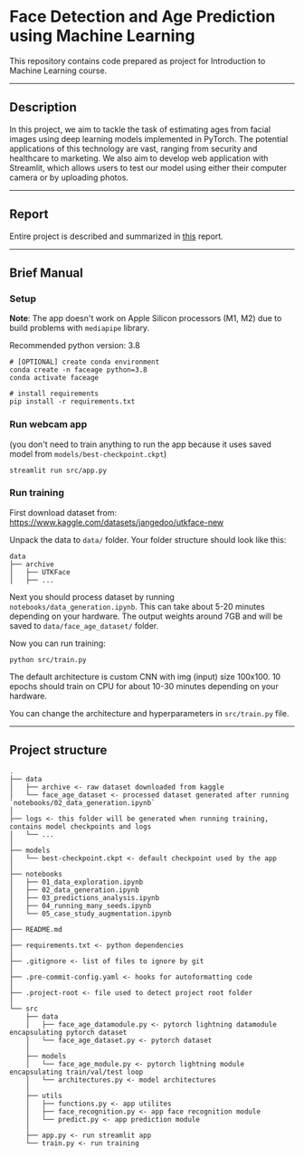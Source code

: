 # Face Detection and Age Prediction using Machine Learning

This repository contains code prepared as project for Introduction to Machine Learning course.

---
## Description
In this project, we aim to tackle the task of estimating ages from facial images using deep
learning models implemented in PyTorch. The potential applications of this technology are vast,
ranging from security and healthcare to marketing. We also aim to develop web application with
Streamlit, which allows users to test our model using either their computer camera or by uploading
photos.

---
## Report
Entire project is described and summarized in [this](https://github.com/Wladeko/intro-to-ml/blob/main/report.pdf) report.

---
## Brief Manual

### Setup

**Note**: The app doesn't work on Apple Silicon processors (M1, M2) due to build problems with `mediapipe` library.

Recommended python version: 3.8

```
# [OPTIONAL] create conda environment
conda create -n faceage python=3.8
conda activate faceage

# install requirements
pip install -r requirements.txt
```

### Run webcam app

(you don't need to train anything to run the app because it uses saved model from `models/best-checkpoint.ckpt`)

```
streamlit run src/app.py
```

### Run training

First download dataset from: <br>
https://www.kaggle.com/datasets/jangedoo/utkface-new

Unpack the data to `data/` folder. Your folder structure should look like this:

```
data
├── archive
│   ├── UTKFace
│   ├── ...
```

Next you should process dataset by running `notebooks/data_generation.ipynb`. This can take about 5-20 minutes depending on your hardware. The output weights around 7GB and will be saved to `data/face_age_dataset/` folder.

Now you can run training:

```
python src/train.py
```

The default architecture is custom CNN with img (input) size 100x100. 10 epochs should train on CPU for about 10-30 minutes depending on your hardware.

You can change the architecture and hyperparameters in `src/train.py` file.

---
## Project structure

```
.
├── data
│   ├── archive <- raw dataset downloaded from kaggle
│   └── face_age_dataset <- processed dataset generated after running `notebooks/02_data_generation.ipynb`
│
├── logs <- this folder will be generated when running training, contains model checkpoints and logs
│   └── ...
│
├── models
│   └── best-checkpoint.ckpt <- default checkpoint used by the app
│
├── notebooks
│   ├── 01_data_exploration.ipynb
│   ├── 02_data_generation.ipynb
│   ├── 03_predictions_analysis.ipynb
│   ├── 04_running_many_seeds.ipynb
│   └── 05_case_study_augmentation.ipynb
│
├── README.md
│
├── requirements.txt <- python dependencies
│
├── .gitignore <- list of files to ignore by git
│
├── .pre-commit-config.yaml <- hooks for autoformatting code
│
├── .project-root <- file used to detect project root folder
│
└── src
    ├── data
    │   ├── face_age_datamodule.py <- pytorch lightning datamodule encapsulating pytorch dataset
    │   └── face_age_dataset.py <- pytorch dataset
    │
    ├── models
    │   └── face_age_module.py <- pytorch lightning module encapsulating train/val/test loop
    │   └── architectures.py <- model architectures
    │
    ├── utils
    │   ├── functions.py <- app utilites
    │   ├── face_recognition.py <- app face recognition module
    │   └── predict.py <- app prediction module
    │
    ├── app.py <- run streamlit app
    └── train.py <- run training
```

